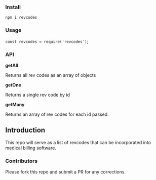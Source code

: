 ### Install
`npm i revcodes`

### Usage
`const revcodes = require('revcodes')`;

### API
**getAll**

Returns all rev codes as an array of objects

**getOne** 

Returns a single rev code by id

**getMany**

Returns an array of rev codes for each id passed.

## Introduction

This repo will serve as a list of revcodes that can be incorporated into medical billing software.

### Contributors

Please fork this repo and submit a PR for any corrections.
